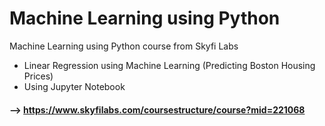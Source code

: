 # Machine Learning using Python #
Machine Learning using Python course from Skyfi Labs
- Linear Regression using Machine Learning (Predicting Boston Housing Prices)
- Using Jupyter Notebook


#### --> https://www.skyfilabs.com/coursestructure/course?mid=221068 

